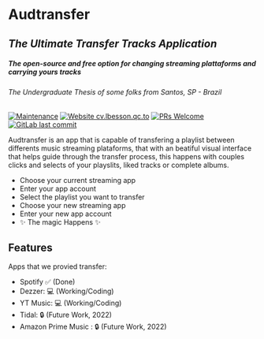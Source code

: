 # Audtransfer
## _The Ultimate Transfer Tracks Application_
##### _The open-source and free option for changing streaming plattaforms and carrying yours tracks_

###### The Undergraduate Thesis of some folks from Santos, SP - Brazil
[![Maintenance](https://img.shields.io/badge/Maintained%3F-yes-green.svg)](https://github.com/brunomistro/audtransfer/graphs/commit-activity) [![Website cv.lbesson.qc.to](https://img.shields.io/website-up-down-green-red/http/cv.lbesson.qc.to.svg)](#) [![PRs Welcome](https://img.shields.io/badge/PRs-welcome-brightgreen.svg?style=flat-square)](https://github.com/brunomistro/audtransfer/pulls) [![GitLab last commit](https://badgen.net/gitlab/last-commit/brunomistro/audtransfer/)](https://github.com/brunomistro/audtransfer/commit)

Audtransfer is an app that is capable of transfering a playlist between differents music streaming plataforms,
that with an beatiful visual interface that helps guide through the transfer process,
this happens with couples clicks and selects of your playslits, liked tracks or complete albums.

- Choose your current streaming app
- Enter your app account
- Select the playlist you want to transfer
- Choose your new streaming app
- Enter your new app account
- ✨ The magic Happens ✨   

## Features
Apps that we provied transfer:

- Spotify :white_check_mark: (Done)
- Dezzer: 💻 (Working/Coding)
- YT Music: 💻 (Working/Coding)
- Tidal: 🔒 (Future Work, 2022)
- Amazon Prime Music : 🔒 (Future Work, 2022)
